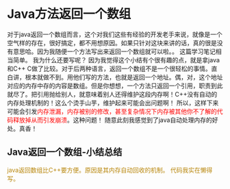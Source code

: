 # Java方法返回一个数组
对于java返回一个数组而言，这个对我们这些有经验的开发老手来说，就像是一个空气样的存在，很好搞定，都不用想原因。如果只针对这块来讲的话，真的很是没有意思哈。因为我随便一个方法写出来返回一个数组就可以啦。。
这篇学习笔记相当简单。
我为什么还要写呢？
因为我觉得这个小结有个很有趣的点，就是拿java和C++ C做了比较。对于后两种语言，返回一个数组不是一个很轻松的事情。直白讲，根本就做不到。用他们写的方法，也就是返回一个地址。偶，对，这个地址对应的内存中存的内容是数组。但是你想想，一个方法只返回一个引用，职责到此就尽了。把引用抛给别人，就意味着别人还得维护这段内存啊！C++没有自动的内存处理机制的！这么个烫手山芋，维护起来可能会出问题啊！
所以，这样下来可能会引发<font color=red>内存泄漏，内存被别的修改，甚至复杂情况下内存被其他你不了解的代码释放掉从而引发崩溃</font>。这种问题！
随意此刻我感觉到了java自动处理内存的好处。真香！

## Java返回一个数组-小结总结
<font color=#B8860B font=blod>java返回数组比C++要方便。原因是其内存自动回收的机制。
代码我实在懒得写。</font>